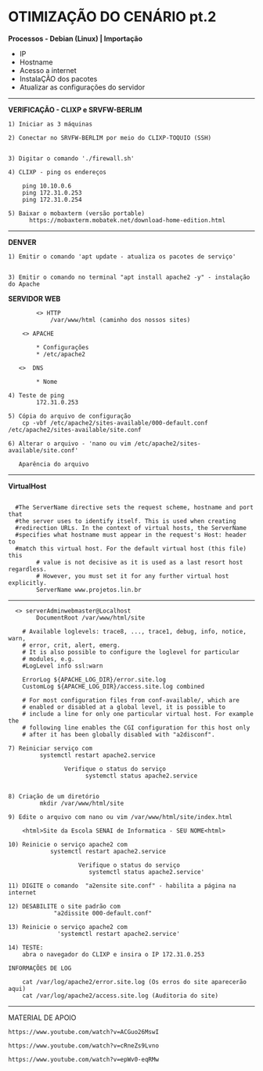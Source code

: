 # OTIMIZAÇÃO DO CENÁRIO  pt.2 

**Processos - Debian (Linux) | Importação**

  * IP
  * Hostname
  * Acesso a internet
  * InstalaÇÃO dos pacotes 
  * Atualizar as configurações do servidor
     

--------------------------------------------------

**VERIFICAÇÃO - CLIXP e SRVFW-BERLIM**

    1) Iniciar as 3 máquinas

    2) Conectar no SRVFW-BERLIM por meio do CLIXP-TOQUIO (SSH)
       

    3) Digitar o comando './firewall.sh'

    4) CLIXP - ping os endereços

        ping 10.10.0.6
        ping 172.31.0.253
        ping 172.31.0.254

    5) Baixar o mobaxterm (versão portable)
          https://mobaxterm.mobatek.net/download-home-edition.html

--------------------------------------------------

**DENVER**

    1) Emitir o comando 'apt update - atualiza os pacotes de serviço'
                      

    3) Emitir o comando no terminal "apt install apache2 -y" - instalação do Apache
        
     
      
**SERVIDOR WEB**

            <> HTTP
                /var/www/html (caminho dos nossos sites)

        <> APACHE

            * Configurações
            * /etc/apache2

       <>  DNS

            * Nome

    4) Teste de ping 
            172.31.0.253

    5) Cópia do arquivo de configuração
        cp -vbf /etc/apache2/sites-available/000-default.conf /etc/apache2/sites-available/site.conf

    6) Alterar o arquivo - 'nano ou vim /etc/apache2/sites-available/site.conf'

       Aparência do arquivo
 _______________________________________________________________________________________________
        
**VirtualHost**
```

  #The ServerName directive sets the request scheme, hostname and port that
  #the server uses to identify itself. This is used when creating
  #redirection URLs. In the context of virtual hosts, the ServerName
  #specifies what hostname must appear in the request's Host: header to
  #match this virtual host. For the default virtual host (this file) this
        # value is not decisive as it is used as a last resort host regardless.
        # However, you must set it for any further virtual host explicitly.
        ServerName www.projetos.lin.br
```
___________________________________________________________________________________________


      <> serverAdminwebmaster@Localhost          
            DocumentRoot /var/www/html/site

        # Available loglevels: trace8, ..., trace1, debug, info, notice, warn,
        # error, crit, alert, emerg.
        # It is also possible to configure the loglevel for particular
        # modules, e.g.
        #LogLevel info ssl:warn

        ErrorLog ${APACHE_LOG_DIR}/error.site.log
        CustomLog ${APACHE_LOG_DIR}/access.site.log combined

        # For most configuration files from conf-available/, which are
        # enabled or disabled at a global level, it is possible to
        # include a line for only one particular virtual host. For example the
        # following line enables the CGI configuration for this host only
        # after it has been globally disabled with "a2disconf".

    7) Reiniciar serviço com 
             systemctl restart apache2.service
 
                    Verifique o status do serviço
                          systemctl status apache2.service


    8) Criação de um diretório 
             mkdir /var/www/html/site

    9) Edite o arquivo com nano ou vim /var/www/html/site/index.html

        <html>Site da Escola SENAI de Informatica - SEU NOME<html>

    10) Reinicie o serviço apache2 com 
                systemctl restart apache2.service

                        Verifique o status do serviço
                           systemctl status apache2.service'

    11) DIGITE o comando  "a2ensite site.conf" - habilita a página na internet

    12) DESABILITE o site padrão com 
                 "a2dissite 000-default.conf"

    13) Reinicie o serviço apache2 com 
                  'systemctl restart apache2.service'

    14) TESTE:
        abra o navegador do CLIXP e insira o IP 172.31.0.253

    INFORMAÇÕES DE LOG

        cat /var/log/apache2/error.site.log (Os erros do site aparecerão aqui)
        cat /var/log/apache2/access.site.log (Auditoria do site)

--------------------------------------------------

MATERIAL DE APOIO

    https://www.youtube.com/watch?v=ACGuo26MswI 

    https://www.youtube.com/watch?v=cRneZs9Lvno

    https://www.youtube.com/watch?v=epWv0-eqRMw
